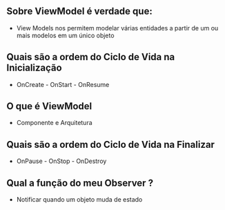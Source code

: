 ## Sobre ViewModel é verdade que:
- View Models nos permitem modelar várias entidades a partir de um ou mais modelos em um único objeto

## Quais são a ordem do Ciclo de Vida na Inicialização
- OnCreate - OnStart - OnResume

## O que é ViewModel
- Componente e Arquitetura

## Quais são a ordem do Ciclo de Vida na Finalizar
- OnPause - OnStop - OnDestroy

## Qual a função do meu Observer ?
- Notificar quando um objeto muda de estado


